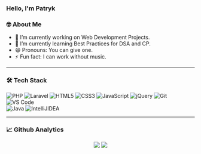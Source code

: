 ### Hello, I'm Patryk

### 🤓 About Me

 - 🔭 I’m currently working on Web Development Projects.  
 - 🌱 I’m currently learning Best Practices for DSA and CP.  
-  😄 Pronouns: You can give one.  
-  ⚡ Fun fact: I can work without music.  
   
---

### 🛠 Tech Stack
<p>
 <img alt="PHP" src="https://img.shields.io/badge/php-8993be.svg?&style=for-the-badge&logo=php&logoColor=white" />
<img alt="Laravel" src="https://img.shields.io/badge/Laravel-CB3837.svg?&style=for-the-badge&logo=Laravel&logoColor=white" />
<img alt="HTML5" src="https://img.shields.io/badge/html5-%23E34F26.svg?&style=for-the-badge&logo=html5&logoColor=white" />
<img alt="CSS3" src="https://img.shields.io/badge/css3-%231572B6.svg?&style=for-the-badge&logo=css3&logoColor=white" />
<img alt="JavaScript" src="https://img.shields.io/badge/javascript-%23323330.svg?&style=for-the-badge&logo=javascript&logoColor=%23F7DF1E" />
<img alt="jQuery" src="https://img.shields.io/badge/jquery-0769ad.svg?&style=for-the-badge&logo=jquery&logoColor=white" />
<img alt="Git" src="https://img.shields.io/badge/Git-F05032?style=for-the-badge&logo=git&logoColor=white" />
<img alt="VS Code" src="https://img.shields.io/badge/Visual_Studio_Code-0078D4?style=for-the-badge&logo=visual%20studio%20code&logoColor=white" />
  </br>
<img alt="Java" src="https://img.shields.io/badge/java-%23ED8B00.svg?&style=for-the-badge&logo=java&logoColor=white" />
<img alt="IntelliJIDEA" src="https://img.shields.io/badge/IntelliJIDEA-000000.svg?style=for-the-badge&logo=intellij-idea&logoColor=white" />
<br />
</p>

---

### 📈 Github Analytics

<p align="center">
  <img src="https://github-readme-stats.vercel.app/api?username=PZ-webdev&show_icons=true&theme=dracula&line_height=33" />
  <img src="https://github-readme-stats.vercel.app/api/top-langs/?username=PZ-webdev&theme=dracula&line_height=10">
</p>
